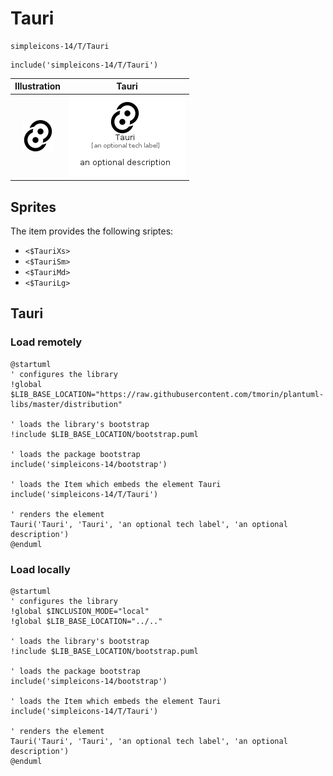# Tauri


```text
simpleicons-14/T/Tauri
```

```text
include('simpleicons-14/T/Tauri')
```



| Illustration | Tauri |
| :---: | :---: |
| ![illustration for Illustration](../../simpleicons-14/T/Tauri.png) | ![illustration for Tauri](../../simpleicons-14/T/Tauri.Local.png) |



## Sprites
The item provides the following sriptes:

- `<$TauriXs>`
- `<$TauriSm>`
- `<$TauriMd>`
- `<$TauriLg>`





## Tauri

### Load remotely
```plantuml
@startuml
' configures the library
!global $LIB_BASE_LOCATION="https://raw.githubusercontent.com/tmorin/plantuml-libs/master/distribution"

' loads the library's bootstrap
!include $LIB_BASE_LOCATION/bootstrap.puml

' loads the package bootstrap
include('simpleicons-14/bootstrap')

' loads the Item which embeds the element Tauri
include('simpleicons-14/T/Tauri')

' renders the element
Tauri('Tauri', 'Tauri', 'an optional tech label', 'an optional description')
@enduml
```

### Load locally
```plantuml
@startuml
' configures the library
!global $INCLUSION_MODE="local"
!global $LIB_BASE_LOCATION="../.."

' loads the library's bootstrap
!include $LIB_BASE_LOCATION/bootstrap.puml

' loads the package bootstrap
include('simpleicons-14/bootstrap')

' loads the Item which embeds the element Tauri
include('simpleicons-14/T/Tauri')

' renders the element
Tauri('Tauri', 'Tauri', 'an optional tech label', 'an optional description')
@enduml
```


